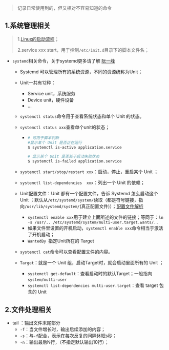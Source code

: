 > 记录日常使用到的，但又相对不容易知道的命令

## 1.系统管理相关

>1.[Linux的启动流程](http://www.ruanyifeng.com/blog/2013/08/linux_boot_process.html)；
>
>2.service xxx start，用于控制`/etc/init.d`目录下的脚本文件名；

- `systemd`相关命令，关于systemd更多请了解 [阮一峰](http://www.ruanyifeng.com/blog/2016/03/systemd-tutorial-commands.html)

  - Systemd 可以管理所有的系统资源，不同的资源统称为Unit；

  - Unit一共有12种：

    - Service unit，系统服务
    - Device unit，硬件设备
    - ...

  - `systemctl status`命令用于查看系统状态和单个 Unit 的状态。 

  - `systemctl status xxx`查看单个unit的状态；

    - ```bash
      # 可用于脚本判断
      #显示某个 Unit 是否正在运行
      $ systemctl is-active application.service
      
      # 显示某个 Unit 是否处于启动失败状态
      $ systemctl is-failed application.service
      ```

  - `systemctl start/stop/restart xxx`：启动，停止，重启某个 Unit ；

  - `systemctl list-dependencies  xxx`：列出一个 Unit 的依赖；

  - Unit配置文件：Unit 都有一个配置文件，告诉 Systemd 怎么启动这个 Unit ；默认从`/etc/systemd/system/`读取（都是符号链接，指向`/usr/lib/systemd/system/`(真正配置文件)）；[配置文件解析](http://www.siguoya.name/pc/home/article/46)

    - `systemctl enable xxx`用于建立上面所述的文件的链接；等同于：`ln -s /usr/.. /etc/systemd/system/multi-user.target.wants/..`
    - 如果文件里设置的开机启动，`systemctl enable xxx`命令相当于激活了开机启动；
    - `WantedBy `指定Unit所在的 Target 

  - `systemctl cat`命令可以查看配置文件的内容。 

  - `Target`：就是一个 Unit 组，启动Target时，就会启动里面所有的 Unit ；

    - `systemctl get-default`：查看启动时的默认Target；一般指向 `system/multi-user`
    - `systemctl list-dependencies multi-user.target`：查看 target 包含的 Unit

## 2.文件处理相关



- tail ：输出文件末尾部分
  - `-f`：当文件增长时，输出后续添加的内容；
  - `-s`：与`-f`配合，表示在每次反复的间隔休眠s秒；
  - `-n`：输出最后N行，（不指定默认输出10行）；